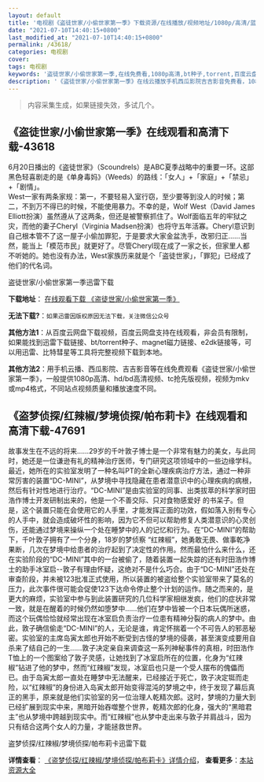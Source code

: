 ```yaml
---
layout: default
title: '电视剧《盗徒世家/小偷世家第一季》下载资源/在线播放/视频地址/1080p/高清/蓝光'
date: "2021-07-10T14:40:15+0800"
last_modified_at: "2021-07-10T14:40:15+0800"
permalink: /43618/
categories: 电视剧
cover:
tags: 电视剧
keywords: '盗徒世家/小偷世家第一季,在线免费看,1080p高清,bt种子,torrent,百度云盘,magnet,磁力链,迅雷下载资源'
description: '《盗徒世家/小偷世家第一季》在线云播放手机西瓜影院吉吉影音免费看，1080p高清bd/hd未删减完整版和tc抢先枪版，mkv/mp4格式，附带bt/torrent种子、magnet/磁力链、百度云盘、网盘资源迅雷下载链接'
---
```


>内容采集生成，如果链接失效，多试几个。


## 《盗徒世家/小偷世家第一季》在线观看和高清下载-43618

6月20日播出的《盗徒世家》（Scoundrels）是ABC夏季战略中的重要一环。这部黑色轻喜剧走的是《单身毒妈》（Weeds）的路线：「女人」+「家庭」+「禁忌」+「剧情」。<br />West一家有两条家规：第一，不要轻易入室行窃，至少要等到没人的时候；第二，不到万不得已的时候，不能使用暴力。不幸的是，Wolf West（David James Elliott扮演）虽然遵从了这两条，但还是被警察抓住了。Wolf面临五年的牢狱之灾，而他的妻子Cheryl（Virginia Madsen扮演）也将守五年活寡。Cheryl意识到自己根本管不了这一屋子小偷加罪犯，于是要求大家金盆洗手，改邪归正&hellip;…当然，能当上「模范市民」就更好了。尽管Cheryl现在成了一家之长，但家里人都不听她的。她也没有办法，West家族历来就是个「盗徒世家」，「罪犯」已经成了他们的代名词。


盗徒世家/小偷世家第一季迅雷下载

**下载地址**： [在线观看下载 《盗徒世家/小偷世家第一季》](https://www.993dy.com//vod-detail-id-8369.html) 


**无法下载?**：`如果迅雷因版权原因无法下载，关注微信公众号 `

**其他方法1**：从百度云网盘下载视频，百度云网盘支持在线观看，非会员有限制，如果能找到迅雷下载链接、bt/torrent种子、magnet磁力链接、e2dk链接等，可以用迅雷、比特彗星等工具将完整视频下载到本地。

**其他方法2**：用手机云播、西瓜影院、吉吉影音等在线免费观看《盗徒世家/小偷世家第一季》，一般提供1080p高清、hd/bd高清视频、tc抢先版视频，视频为mkv或mp4格式，不同站点视频质量和播放速度不同。


## 《盗梦侦探/红辣椒/梦境侦探/帕布莉卡》在线观看和高清下载-47691

故事发生在不远的将来……29岁的千叶敦子博士是一个非常有魅力的美女，与此同时，她还是一位谦逊有礼的精神治疗医师，专门研究这项领域中的一些边缘学科。最近，她所在的实验室发明了一种名叫PT的全新心理疾病治疗方法，通过一种非常厉害的装置“DC-MINI”，从梦境中寻找隐藏在患者潜意识中的心理疾病的病根，然后有针对性地进行治疗。“DC-MINI”是由实验室的同事、出类拔萃的科学家时田浩作博士开发研制出来的，他是一个不善交际、只对食物感爱好 的书呆子。但是，这个装置只能在会使用它的人手里，才能发挥正面的功效，假如落入别有专心的人手中，就会造成破坏性的影响，因为它不但可以帮助修复人类潜意识的心灵创伤，还能通过梦境来操纵一个处在睡梦中的人的记忆和行为。在“DC-MINI”的帮助下，千叶敦子拥有了一个分身，18岁的梦侦察 “红辣椒”，她勇敢无畏、做事乾净果断，几次在梦境中给患者的治疗起到了决定性的作用。然而最怕什么来什么，还在实验阶段的“DC-MINI”其中的一台被偷了，随着装置一起失踪的还有时田浩作博士的助手冰室启--敦子有理由怀疑，这绝对不是什么巧合。由于“DC-MINI”还处在审查阶段，并未被123批准正式使用，所以装置的被盗给整个实验室带来了莫名的压力，此次事件很可能会促使123下达命令停止整个计划的运作。随之而来的，是更大的麻烦，实验室中参与到此装置研究的几位科学家相继发疯，他们的症状非常一致，就是在醒着的时候仍然如堕梦中……他们在梦中皆被一个日本玩偶所迷惑，而这个玩偶恰恰就经常出现在冰室启负责治疗一位患有精神分裂的病人的梦中。由此，敦子确信偷走“DC-MINI”的人，无论是谁，肯定怀揣着一个不可告人的邪恶秘密。实验室的主席岛寅太郎也开始不断受到古怪的梦境的侵袭，甚至演变成要用自杀来了结自己的一生……敦子决定亲自来调查这一系列神秘事件的真相，时田浩作T恤上的一个图案给了敦子灵感，让她找到了冰室启所在的位置，化身为“红辣椒”钻进了他的梦中，然而“红辣椒”发现，冰室启也只是一个受人摆布的傀儡而已。由于岛寅太郎一直处在睡梦中无法醒来，已经接近于死亡，敦子决定铤而走险，以“红辣椒”的身份进入岛寅太郎开始变得混沌的梦境之中，终于发现了幕后真正的黑手，原来就是他们实验室的另一位治理人乾精次郎。这时，梦境的力量大到已经扩展到现实中来，黑暗开始吞噬整个世界，乾精次郎的化身，强大的“黑暗君主”也从梦境中跨越到现实中。而“红辣椒”也从梦中走出来与敦子并肩战斗，因为只有结合这两个女人的力量，才能拯救世界。


盗梦侦探/红辣椒/梦境侦探/帕布莉卡迅雷下载

**详情查看**： [《盗梦侦探/红辣椒/梦境侦探/帕布莉卡》详情介绍](/movie/47691/)， **查看更多**：[本站资源大全](/movie/t/all/)

